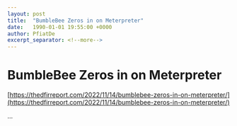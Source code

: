 ```yaml
---
layout: post
title:  "BumbleBee Zeros in on Meterpreter"
date:   1990-01-01 19:55:00 +0000
author: PfiatDe
excerpt_separator: <!--more-->
---
```


# BumbleBee Zeros in on Meterpreter
[https://thedfirreport.com/2022/11/14/bumblebee-zeros-in-on-meterpreter/](https://thedfirreport.com/2022/11/14/bumblebee-zeros-in-on-meterpreter/)

...
<!--more-->
